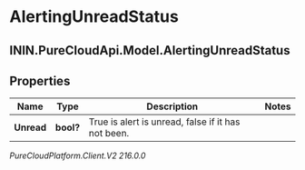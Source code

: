 # AlertingUnreadStatus

## ININ.PureCloudApi.Model.AlertingUnreadStatus

## Properties

|Name | Type | Description | Notes|
|------------ | ------------- | ------------- | -------------|
| **Unread** | **bool?** | True is alert is unread, false if it has not been. | |



_PureCloudPlatform.Client.V2 216.0.0_
